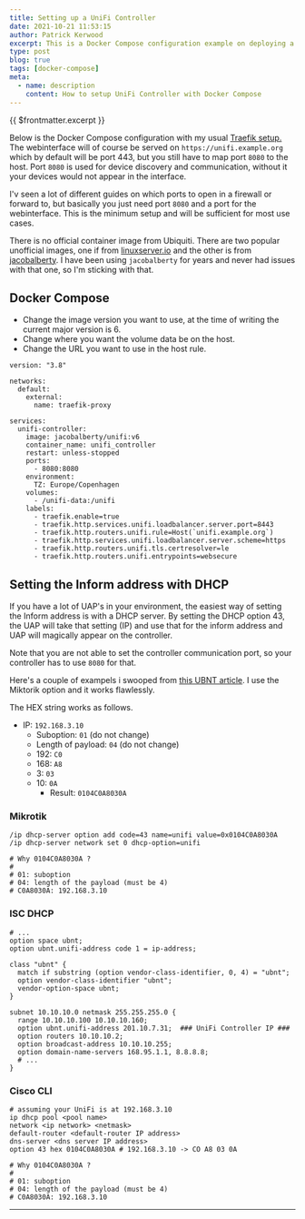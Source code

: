 ```yaml
---
title: Setting up a UniFi Controller
date: 2021-10-21 11:53:15
author: Patrick Kerwood
excerpt: This is a Docker Compose configuration example on deploying a UniFi Controller.
type: post
blog: true
tags: [docker-compose]
meta:
  - name: description
    content: How to setup UniFi Controller with Docker Compose
---
```


{{ $frontmatter.excerpt }}

Below is the Docker Compose configuration with my usual [Traefik setup.](/posts/traefik-2-docker-compose)
The webinterface will of course be served on `https://unifi.example.org` which by default will be port 443, but you still have to map port `8080` to the host.
Port `8080` is used for device discovery and communication, without it your devices would not appear in the interface.

I'v seen a lot of different guides on which ports to open in a firewall or forward to, but basically you just need port `8080` and a port for the webinterface.
This is the minimum setup and will be sufficient for most use cases.

There is no official container image from Ubiquiti. There are two popular unofficial images, one if from [linuxserver.io](https://hub.docker.com/r/linuxserver/unifi-controller) and the other is from [jacobalberty](https://hub.docker.com/r/jacobalberty/unifi).
I have been using `jacobalberty` for years and never had issues with that one, so I'm sticking with that.

## Docker Compose

- Change the image version you want to use, at the time of writing the current major version is 6.
- Change where you want the volume data be on the host.
- Change the URL you want to use in the host rule.

```yaml{10,18,22}
version: "3.8"

networks:
  default:
    external:
      name: traefik-proxy

services:
  unifi-controller:
    image: jacobalberty/unifi:v6
    container_name: unifi_controller
    restart: unless-stopped
    ports:
      - 8080:8080
    environment:
      TZ: Europe/Copenhagen
    volumes:
      - /unifi-data:/unifi
    labels:
      - traefik.enable=true
      - traefik.http.services.unifi.loadbalancer.server.port=8443
      - traefik.http.routers.unifi.rule=Host(`unifi.example.org`)
      - traefik.http.services.unifi.loadbalancer.server.scheme=https
      - traefik.http.routers.unifi.tls.certresolver=le
      - traefik.http.routers.unifi.entrypoints=websecure
```

## Setting the Inform address with DHCP

If you have a lot of UAP's in your environment, the easiest way of setting the Inform address is with a DHCP server. By setting the DHCP option 43, the UAP will take that setting (IP) and use that for the inform address and UAP will magically appear on the controller.

Note that you are not able to set the controller communication port, so your controller has to use `8080` for that.

Here's a couple of exampels i swooped from [this UBNT article](https://help.ui.com/hc/en-us/articles/204909754-UniFi-Device-Adoption-Methods-for-Remote-UniFi-Controllers). I use the Miktorik option and it works flawlessly.

The HEX string works as follows.

- IP: `192.168.3.10`
  - Suboption: `01` (do not change)
  - Length of payload: `04` (do not change)
  - 192: `C0`
  - 168: `A8`
  - 3: `03`
  - 10: `0A`
    - Result: `0104C0A8030A`

### Mikrotik

```
/ip dhcp-server option add code=43 name=unifi value=0x0104C0A8030A
/ip dhcp-server network set 0 dhcp-option=unifi

# Why 0104C0A8030A ?
#
# 01: suboption
# 04: length of the payload (must be 4)
# C0A8030A: 192.168.3.10
```

### ISC DHCP

```
# ...
option space ubnt;
option ubnt.unifi-address code 1 = ip-address;

class "ubnt" {
  match if substring (option vendor-class-identifier, 0, 4) = "ubnt";
  option vendor-class-identifier "ubnt";
  vendor-option-space ubnt;
}

subnet 10.10.10.0 netmask 255.255.255.0 {
  range 10.10.10.100 10.10.10.160;
  option ubnt.unifi-address 201.10.7.31;  ### UniFi Controller IP ###
  option routers 10.10.10.2;
  option broadcast-address 10.10.10.255;
  option domain-name-servers 168.95.1.1, 8.8.8.8;
  # ...
}
```

### Cisco CLI

```
# assuming your UniFi is at 192.168.3.10
ip dhcp pool <pool name>
network <ip network> <netmask>
default-router <default-router IP address>
dns-server <dns server IP address>
option 43 hex 0104C0A8030A # 192.168.3.10 -> CO A8 03 0A

# Why 0104C0A8030A ?
#
# 01: suboption
# 04: length of the payload (must be 4)
# C0A8030A: 192.168.3.10
```

---
